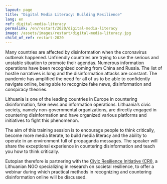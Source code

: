 ```yaml
---
layout: page
title: "Digital Media Literacy: Building Resilience"
lang: en
ref: digital-media-literacy
permalink: /en/restart/2020/digital-media-literacy
image: /assets/images/restart/digital-media-literacy.jpg
child_of_ref: restart-2020
---
```


Many countries are affected by disinformation when the coronavirus outbreak happened. Unfriendly countries are trying to use the serious and unstable situation to promote their agendas. Numerous information operations have been recognized coming from China and Russia. The list of hostile narratives is long and the disinformation attacks are constant. The pandemic has amplified the need for all of us to be able to confidently navigate online, being able to recognize fake news, disinformation and conspiracy theories.

Lithuania is one of the leading countries in Europe in countering disinformation, fake news and information operations. Lithuania’s civic society, namely non-governmental organizations, are directly engaged in countering disinformation and have organized various platforms and initiatives to fight this phenomenon.

The aim of this training session is to encourage people to think critically, become more media literate, to build media literacy and the ability to operate in an environment full of propaganda messages. The speaker will share the exceptional experience in countering disinformation and teach you how to think critically.

Eutopian therefore is partnering with the [Civic Resilience Initiative (CRI)](https://cri.lt/), a Lithuanian NGO specializing in research on societal resilience, to offer a webinar during which practical methods in recognizing and countering disinformation online will be discussed.
